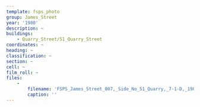 ```yaml
---
template: fsps_photo
group: James_Street
year: '1980'
description: ~
buildings:
    - Quarry_Street/51_Quarry_Street
coordinates: ~
heading: ~
classification: ~
section: ~
cell: ~
film_roll: ~
files:
    -
        filename: 'FSPS_James_Street_007,_Side_No_51_Quarry,_7-1-D,_1980.png'
        caption: ''
---
```

